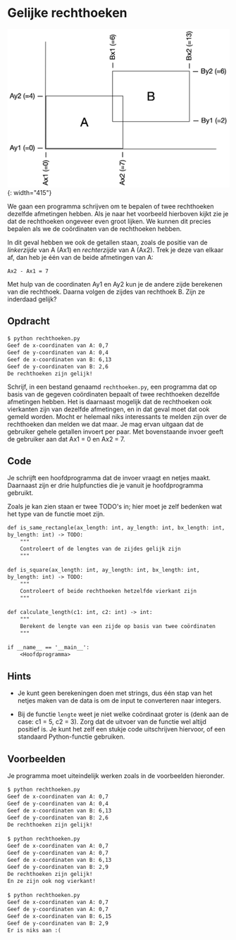 # Gelijke rechthoeken

![](rechthoeken.png){: width="415"}

We gaan een programma schrijven om te bepalen of twee rechthoeken dezelfde afmetingen hebben.
Als je naar het voorbeeld hierboven kijkt zie je dat de rechthoeken ongeveer even groot lijken.
We kunnen dit precies bepalen als we de coördinaten van de rechthoeken hebben.

In dit geval hebben we ook de getallen staan, zoals de positie van de *linkerzijde* van A (Ax1) en *rechterzijde* van A (Ax2).
Trek je deze van elkaar af, dan heb je één van de beide afmetingen van A:

    Ax2 - Ax1 = 7

Met hulp van de coordinaten Ay1 en Ay2 kun je de andere zijde berekenen van die rechthoek. Daarna volgen de zijdes van rechthoek B. Zijn ze inderdaad gelijk?

## Opdracht

    $ python rechthoeken.py
    Geef de x-coordinaten van A: 0,7
    Geef de y-coordinaten van A: 0,4
    Geef de x-coordinaten van B: 6,13
    Geef de y-coordinaten van B: 2,6
    De rechthoeken zijn gelijk!

Schrijf, in een bestand genaamd `rechthoeken.py`, een programma dat op basis van de gegeven coördinaten bepaalt of twee rechthoeken dezelfde afmetingen hebben.
Het is daarnaast mogelijk dat de rechthoeken ook vierkanten zijn van dezelfde afmetingen, en in dat geval moet dat ook gemeld worden.
Mocht er helemaal niks interessants te melden zijn over de rechthoeken dan melden we dat maar.
Je mag ervan uitgaan dat de gebruiker gehele getallen invoert per paar. Met bovenstaande invoer geeft de gebruiker aan dat Ax1 = 0 en Ax2 = 7.

## Code

Je schrijft een hoofdprogramma dat de invoer vraagt en netjes maakt. Daarnaast zijn er drie hulpfuncties die je vanuit je hoofdprogramma gebruikt.

Zoals je kan zien staan er twee TODO's in; hier moet je zelf bedenken wat het type van de functie moet zijn.

    def is_same_rectangle(ax_length: int, ay_length: int, bx_length: int, by_length: int) -> TODO:
        """
        Controleert of de lengtes van de zijdes gelijk zijn
        """

    def is_square(ax_length: int, ay_length: int, bx_length: int, by_length: int) -> TODO:
        """
        Controleert of beide rechthoeken hetzelfde vierkant zijn
        """

    def calculate_length(c1: int, c2: int) -> int:
        """
        Berekent de lengte van een zijde op basis van twee coördinaten
        """

    if __name__ == '__main__':
        <Hoofdprogramma>

## Hints

- Je kunt geen berekeningen doen met strings, dus één stap van het netjes maken van de data is om de input te converteren naar integers.

- Bij de functie `lengte` weet je niet welke coördinaat groter is (denk aan de case: c1 = 5, c2 = 3). Zorg dat de uitvoer van de functie wel altijd positief is. Je kunt het zelf een stukje code uitschrijven hiervoor, of een standaard Python-functie gebruiken.

## Voorbeelden

Je programma moet uiteindelijk werken zoals in de voorbeelden hieronder.

    $ python rechthoeken.py
    Geef de x-coordinaten van A: 0,7
    Geef de y-coordinaten van A: 0,4
    Geef de x-coordinaten van B: 6,13
    Geef de y-coordinaten van B: 2,6
    De rechthoeken zijn gelijk!

    $ python rechthoeken.py
    Geef de x-coordinaten van A: 0,7       
    Geef de y-coordinaten van A: 0,7
    Geef de x-coordinaten van B: 6,13
    Geef de y-coordinaten van B: 2,9
    De rechthoeken zijn gelijk!
    En ze zijn ook nog vierkant!

    $ python rechthoeken.py
    Geef de x-coordinaten van A: 0,7
    Geef de y-coordinaten van A: 0,7
    Geef de x-coordinaten van B: 6,15
    Geef de y-coordinaten van B: 2,9
    Er is niks aan :(
